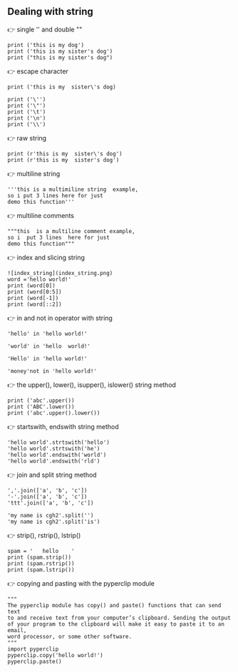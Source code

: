 ## Dealing with string

:point_right: single '' and double ""

```
print ('this is my dog')
print ('this is my sister's dog')
print ("this is my sister's dog")
```

:point_right: escape character
```
print ('this is my  sister\'s dog)

print ('\'')
print ('\"')
print ('\t')
print ('\n')
print ('\\')
```

:point_right: raw string
```
print (r'this is my  sister\'s dog')
print (r'this is my  sister's dog')

```

:point_right: multiline string
```
'''this is a multimiline string  example,
so i put 3 lines here for just
demo this function'''
```

:point_right: multiline comments
```
"""this  is a multiline comment example,
so i  put 3 lines  here for just
demo this function"""
```
:point_right: index and  slicing string
```
![index_string](index_string.png)
word ='hello world!'
print (word[0])
print (word[0:5])
print (word[-1])
print (word[::2])
```
:point_right: in and not in operator with string
```
'hello' in 'hello world!'

'world' in 'hello  world!'

'Hello' in 'hello world!'

'money'not in 'hello world!'
```

:point_right: the upper(), lower(), isupper(), islower() string method
```
print ('abc'.upper())
print ('ABC'.lower())
print ('abc'.upper().lower())

```

:point_right: startswith, endswith string method
```
'hello world'.strtswith('hello')
'hello world'.strtswith('he')
'hello world'.endswith('world')
'hello world'.endswith('rld')

```

:point_right: join and  split string  method
```
','.join(['a', 'b', 'c'])
'-'.join(['a', 'b', 'c'])
'ttt'.join(['a', 'b', 'c'])

'my name is cgh2'.split('')
'my name is cgh2'.split('is')

```

:point_right: strip(),  rstrip(), lstrip()
```
spam = '   hello    '
print (spam.strip())
print (spam.rstrip())
print (spam.lstrip())

```

:point_right: copying and pasting  with the pyperclip module

```
"""
The pyperclip module has copy() and paste() functions that can send text 
to and receive text from your computer’s clipboard. Sending the output 
of your program to the clipboard will make it easy to paste it to an email,
word processor, or some other software.
"""
import pyperclip
pyperclip.copy('hello world!')
pyperclip.paste()
```


